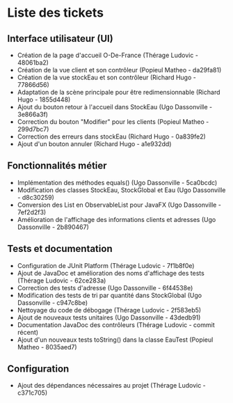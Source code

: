 # Liste des tickets

## Interface utilisateur (UI)
- Création de la page d'accueil O-De-France (Thérage Ludovic - 48061ba2)
- Création de la vue client et son contrôleur (Popieul Matheo - da29fa81)
- Création de la vue stockEau et son contrôleur (Richard Hugo - 77866d56)
- Adaptation de la scène principale pour être redimensionnable (Richard Hugo - 1855d448)
- Ajout du bouton retour à l'accueil dans StockEau (Ugo Dassonville - 3e866a3f)
- Correction du bouton "Modifier" pour les clients (Popieul Matheo - 299d7bc7)
- Correction des erreurs dans stockEau (Richard Hugo - 0a839fe2)
- Ajout d'un bouton annuler (Richard Hugo - a1e932dd)

## Fonctionnalités métier
- Implémentation des méthodes equals() (Ugo Dassonville - 5ca0bcdc)
- Modification des classes StockEau, StockGlobal et Eau (Ugo Dassonville - d8c30259)
- Conversion des List en ObservableList pour JavaFX (Ugo Dassonville - 7ef2d2f3)
- Amélioration de l'affichage des informations clients et adresses (Ugo Dassonville - 2b890467)

## Tests et documentation
- Configuration de JUnit Platform (Thérage Ludovic - 7f1b8f0e)
- Ajout de JavaDoc et amélioration des noms d'affichage des tests (Thérage Ludovic - 62ce283a)
- Correction des tests d'adresse (Ugo Dassonville - 6f44538e)
- Modification des tests de tri par quantité dans StockGlobal (Ugo Dassonville - c947c8be)
- Nettoyage du code de débogage (Thérage Ludovic - 2f583eb5)
- Ajout de nouveaux tests unitaires (Ugo Dassonville - 43dedb91)
- Documentation JavaDoc des contrôleurs (Thérage Ludovic - commit récent)
- Ajout d'un nouveaux tests toString() dans la classe EauTest (Popieul Matheo - 8035aed7)


## Configuration
- Ajout des dépendances nécessaires au projet (Thérage Ludovic - c371c705)